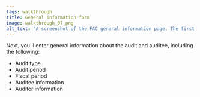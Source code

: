 ```yaml
---
tags: walkthrough
title: General information form
image: walkthrough_07.png
alt_text: "A screenshot of the FAC general information page. The first three sections are visible. From top to bottom, they read: Fiscal Period, Type of audit, Audit period"
---
```


Next, you'll enter general information about the audit and auditee, including the following:

* Audit type
* Audit period
* Fiscal period
* Auditee information
* Auditor information




